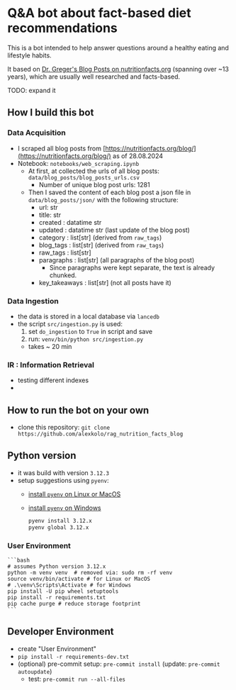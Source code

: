 # Q&A bot about fact-based diet recommendations

This is a bot intended to help answer questions around a healthy eating and lifestyle habits.

It based on [Dr. Greger's Blog Posts on nutritionfacts.org](https://nutritionfacts.org/blog/) (spanning over ~13 years), which are usually well researched and facts-based.

TODO: expand it

## How I build this bot

### Data Acquisition

- I scraped all blog posts from [https://nutritionfacts.org/blog/](https://nutritionfacts.org/blog/) as of 28.08.2024
- Notebook: `notebooks/web_scraping.ipynb`
  - At first, at collected the urls of all blog posts: `data/blog_posts/blog_posts_urls.csv`
    - Number of unique blog post urls: 1281
  - Then I saved the content of each blog post a json file in `data/blog_posts/json/` with the following structure:
    - url: str
    - title: str
    - created : datatime str
    - updated : datatime str (last update of the blog post)
    - category : list[str] (derived from `raw_tags`)
    - blog_tags : list[str] (derived from `raw_tags`)
    - raw_tags : list[str]
    - paragraphs : list[str] (all paragraphs of the blog post)
      - Since paragraphs were kept separate, the text is already chunked.
    - key_takeaways : list[str] (not all posts have it)

### Data Ingestion

- the data is stored in a local database via `lancedb`
- the script `src/ingestion.py` is used:
  1. set `do_ingestion` to `True` in script and save
  2. run: `venv/bin/python src/ingestion.py`
    - takes ~ 20 min

### IR : Information Retrieval

- testing different indexes
-

## How to run the bot on your own

- clone this repository: `git clone https://github.com/alexkolo/rag_nutrition_facts_blog`

## Python version

- it was build with version `3.12.3`
- setup suggestions using `pyenv`:
  - [install `pyenv` on Linux or MacOS](https://github.com/pyenv/pyenv)
  - [install `pyenv` on Windows](https://github.com/pyenv-win/pyenv-win)

    ```bash
    pyenv install 3.12.x
    pyenv global 3.12.x
    ```

### User Environment

    ```bash
    # assumes Python version 3.12.x
    python -m venv venv  # removed via: sudo rm -rf venv
    source venv/bin/activate # for Linux or MacOS
    # .\venv\Scripts\Activate # for Windows
    pip install -U pip wheel setuptools
    pip install -r requirements.txt
    pip cache purge # reduce storage footprint
    ```

## Developer Environment

- create "User Environment"
- `pip install -r requirements-dev.txt`
- (optional) pre-commit setup: `pre-commit install` (update: `pre-commit autoupdate`)
  - test: `pre-commit run --all-files`
